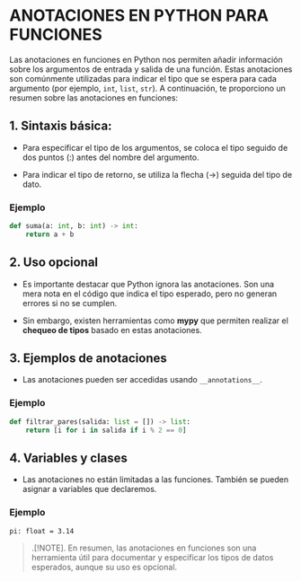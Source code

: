 # ANOTACIONES EN PYTHON PARA FUNCIONES

Las anotaciones en funciones en Python nos permiten añadir información sobre los argumentos de entrada y salida de una función. Estas anotaciones son comúnmente utilizadas para indicar el tipo que se espera para cada argumento (por ejemplo, `int`, `list`, `str`). A continuación, te proporciono un resumen sobre las anotaciones en funciones:

## 1. Sintaxis básica:

- Para especificar el tipo de los argumentos, se coloca el tipo seguido de dos puntos (:) antes del nombre del argumento.

- Para indicar el tipo de retorno, se utiliza la flecha (->) seguida del tipo de dato.

### Ejemplo

```python
def suma(a: int, b: int) -> int:
    return a + b
```

## 2. Uso opcional

- Es importante destacar que Python ignora las anotaciones. Son una mera nota en el código que indica el tipo esperado, pero no generan errores si no se cumplen.

- Sin embargo, existen herramientas como **mypy** que permiten realizar el **chequeo de tipos** basado en estas anotaciones.

## 3. Ejemplos de anotaciones

- Las anotaciones pueden ser accedidas usando `__annotations__`.

### Ejemplo

```python
def filtrar_pares(salida: list = []) -> list:
    return [i for i in salida if i % 2 == 0]
```

## 4. Variables y clases

- Las anotaciones no están limitadas a las funciones. También se pueden asignar a variables que declaremos.

### Ejemplo

```
pi: float = 3.14
```

> .[!NOTE]. 
En resumen, las anotaciones en funciones son una herramienta útil para documentar y especificar los tipos de datos esperados, aunque su uso es opcional.
